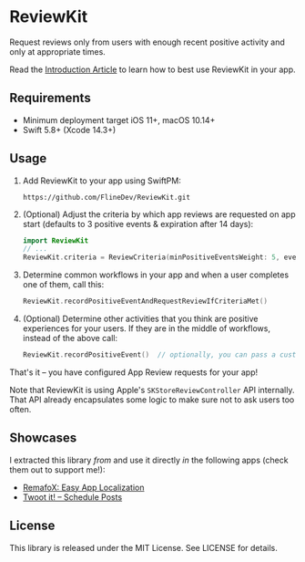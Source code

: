 # ReviewKit

Request reviews only from users with enough recent positive activity and only at appropriate times.

Read the [Introduction Article](https://www.fline.dev/introducing-reviewkit/?ref=github.com) to learn how to best use ReviewKit in your app.

## Requirements

* Minimum deployment target iOS 11+, macOS 10.14+
* Swift 5.8+ (Xcode 14.3+) 


## Usage

1. Add ReviewKit to your app using SwiftPM:
   
   ```
   https://github.com/FlineDev/ReviewKit.git
   ```

2. (Optional) Adjust the criteria by which app reviews are requested on app start (defaults to 3 positive events & expiration after 14 days):

   ```Swift
   import ReviewKit
   // ...
   ReviewKit.criteria = ReviewCriteria(minPositiveEventsWeight: 5, eventsExpireAfterDays: 30)
   ```

3. Determine common workflows in your app and when a user completes one of them, call this:

   ```Swift
   ReviewKit.recordPositiveEventAndRequestReviewIfCriteriaMet()
   ```

4. (Optional) Determine other activities that you think are positive experiences for your users. If they are in the middle of workflows, instead of the above call:

   ```Swift
   ReviewKit.recordPositiveEvent()  // optionally, you can pass a custom `weight` parameter, defaults to 1
   ```

That's it – you have configured App Review requests for your app!

Note that ReviewKit is using Apple's `SKStoreReviewController` API internally. That API already encapsulates some logic to make sure not to ask users too often.


## Showcases

I extracted this library _from_ and use it directly _in_ the following apps (check them out to support me!):

* [RemafoX: Easy App Localization](https://remafox.app/)
* [Twoot it! – Schedule Posts](https://twoot-it.app/)


## License

This library is released under the MIT License. See LICENSE for details.
